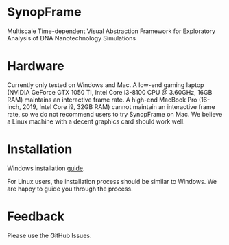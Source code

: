 # SynopFrame
Multiscale Time-dependent Visual Abstraction Framework for Exploratory Analysis of DNA Nanotechnology Simulations

# Hardware 

Currently only tested on Windows and Mac. A low-end gaming laptop (NVIDIA GeForce GTX 1050 Ti, Intel Core i3-8100 CPU @ 3.60GHz, 16GB RAM) maintains an interactive frame rate. A high-end MacBook Pro (16-inch, 2019, Intel Core i9, 32GB RAM) cannot maintain an interactive frame rate, so we do not recommend users to try SynopFrame on Mac. We believe a Linux machine with a decent graphics card should work well. 

# Installation

Windows installation [guide](https://github.com/nanovis/SynopFrame/blob/main/Install-Win.md). 

For Linux users, the installation process should be similar to Windows. We are happy to guide you through the process. 

# Feedback

Please use the GitHub Issues. 



